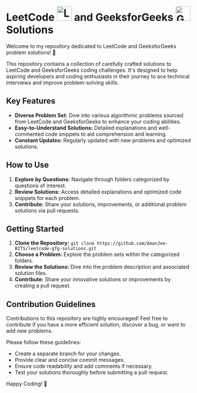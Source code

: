 # LeetCode <img src="https://github.com/AmanJee-BITS/LeetCode-Solutions/assets/31347768/f1514ee9-894f-4e81-bea6-33b2b12422aa" alt="LeetCode Logo" width="40" height="40"> and GeeksforGeeks <img src="https://github.com/AmanJee-BITS/LeetCode-Solutions/assets/31347768/01b7f68b-9ab4-4378-9648-e7235c2c2069" alt="GeeksforGeeks Logo" width="40" height="40"> Solutions

Welcome to my repository dedicated to LeetCode and GeeksforGeeks problem solutions! 🚀

This repository contains a collection of carefully crafted solutions to LeetCode and GeeksforGeeks coding challenges. It's designed to help aspiring developers and coding enthusiasts in their journey to ace technical interviews and improve problem-solving skills.

## Key Features

- **Diverse Problem Set:** Dive into various algorithmic problems sourced from LeetCode and GeeksforGeeks to enhance your coding abilities.
- **Easy-to-Understand Solutions:** Detailed explanations and well-commented code snippets to aid comprehension and learning.
- **Constant Updates:** Regularly updated with new problems and optimized solutions.

## How to Use

1. **Explore by Questions:** Navigate through folders categorized by questions of interest.
2. **Review Solutions:** Access detailed explanations and optimized code snippets for each problem.
3. **Contribute:** Share your solutions, improvements, or additional problem solutions via pull requests.

## Getting Started

1. **Clone the Repository:** `git clone https://github.com/AmanJee-BITS/leetcode-gfg-solutions.git`
2. **Choose a Problem:** Explore the problem sets within the categorized folders.
3. **Review the Solutions:** Dive into the problem description and associated solution files.
4. **Contribute:** Share your innovative solutions or improvements by creating a pull request.

## Contribution Guidelines

Contributions to this repository are highly encouraged! Feel free to contribute if you have a more efficient solution, discover a bug, or want to add new problems.

Please follow these guidelines:
- Create a separate branch for your changes.
- Provide clear and concise commit messages.
- Ensure code readability and add comments if necessary.
- Test your solutions thoroughly before submitting a pull request.

Happy Coding! 🌟
